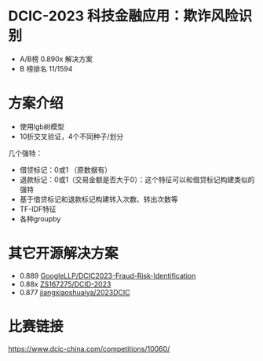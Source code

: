# DCIC-2023 科技金融应用：欺诈风险识别
+ A/B榜 0.890x 解决方案
+ B 榜排名 11/1594

# 方案介绍
+ 使用lgb树模型
+ 10折交叉验证，4个不同种子/划分

几个强特：
+ 借贷标记：0或1 （原数据有）
+ 退款标记：0或1（交易金额是否大于0）：这个特征可以和借贷标记构建类似的强特
+ 基于借贷标记和退款标记构建转入次数、转出次数等
+ TF-IDF特征
+ 各种groupby

# 其它开源解决方案
+ 0.889 [GoogleLLP/DCIC2023-Fraud-Risk-Identification](https://github.com/GoogleLLP/DCIC2023-Fraud-Risk-Identification)
+ 0.88x [ZS167275/DCID-2023](https://github.com/ZS167275/DCID-2023)
+ 0.877 [jiangxiaoshuaiya/2023DCIC](https://github.com/jiangxiaoshuaiya/2023DCIC)



# 比赛链接
https://www.dcic-china.com/competitions/10060/
